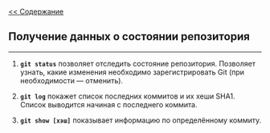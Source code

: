[<< Содержание](./readme.md)

## **Получение данных о состоянии репозитория**
---
1. **``git status``** позволяет отследить состояние репозитория. Позволяет узнать, какие изменения необходимо зарегистрировать Git (при необходимости — отменить).

2. **``git log``** покажет список последних коммитов и их хеши SHA1. Список выводится начиная с последнего коммита.

3. **``git show [хэш]``** показывает информацию по определённому коммиту.

